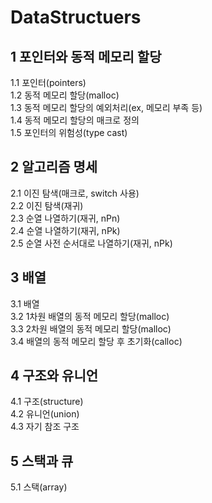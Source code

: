 # DataStructuers

## 1 포인터와 동적 메모리 할당

1.1 포인터(pointers)<br>
1.2 동적 메모리 할당(malloc)<br>
1.3 동적 메모리 할당의 예외처리(ex, 메모리 부족 등)<br>
1.4 동적 메모리 할당의 매크로 정의<br>
1.5 포인터의 위험성(type cast)<br>

## 2 알고리즘 명세

2.1 이진 탐색(매크로, switch 사용)<br>
2.2 이진 탐색(재귀)<br>
2.3 순열 나열하기(재귀, nPn)<br>
2.4 순열 나열하기(재귀, nPk)<br>
2.5 순열 사전 순서대로 나열하기(재귀, nPk)<br>

## 3 배열

3.1 배열<br>
3.2 1차원 배열의 동적 메모리 할당(malloc)<br>
3.3 2차원 배열의 동적 메모리 할당(malloc)<br>
3.4 배열의 동적 메모리 할당 후 초기화(calloc)<br>

## 4 구조와 유니언

4.1 구조(structure)<br>
4.2 유니언(union)<br>
4.3 자기 참조 구조<br>

## 5 스택과 큐

5.1 스택(array)